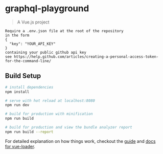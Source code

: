# graphql-playground

> A Vue.js project

```
Require a .env.json file at the root of the repository
in the form
{
  "key": "YOUR_API_KEY"
}
containing your public github api key
see https://help.github.com/articles/creating-a-personal-access-token-for-the-command-line/
```


## Build Setup

``` bash
# install dependencies
npm install

# serve with hot reload at localhost:8080
npm run dev

# build for production with minification
npm run build

# build for production and view the bundle analyzer report
npm run build --report
```

For detailed explanation on how things work, checkout the [guide](http://vuejs-templates.github.io/webpack/) and [docs for vue-loader](http://vuejs.github.io/vue-loader).
